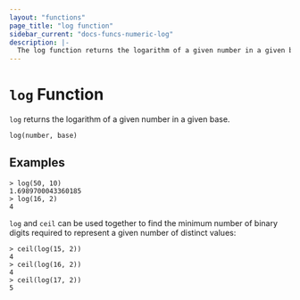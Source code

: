 ```yaml
---
layout: "functions"
page_title: "log function"
sidebar_current: "docs-funcs-numeric-log"
description: |-
  The log function returns the logarithm of a given number in a given base.
---
```


# `log` Function

`log` returns the logarithm of a given number in a given base.

```hcl
log(number, base)
```

## Examples

```
> log(50, 10)
1.6989700043360185
> log(16, 2)
4
```

`log` and `ceil` can be used together to find the minimum number of binary
digits required to represent a given number of distinct values:

```
> ceil(log(15, 2))
4
> ceil(log(16, 2))
4
> ceil(log(17, 2))
5
```
